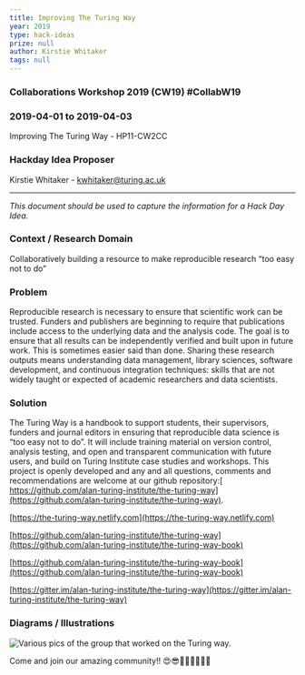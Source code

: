 ```yaml
---
title: Improving The Turing Way
year: 2019
type: hack-ideas
prize: null
author: Kirstie Whitaker
tags: null
---
```

### Collaborations Workshop 2019 (CW19) #CollabW19 

### 2019-04-01 to 2019-04-03

Improving The Turing Way - HP11-CW2CC


### **Hackday Idea Proposer**

Kirstie Whitaker - kwhitaker@turing.ac.uk



---


_This document should be used to capture the information for a Hack Day Idea._


### **Context / Research Domain**

Collaboratively building a resource to make reproducible research “too easy not to do”


### **Problem**

Reproducible research is necessary to ensure that scientific work can be trusted. Funders and publishers are beginning to require that publications include access to the underlying data and the analysis code. The goal is to ensure that all results can be independently verified and built upon in future work. This is sometimes easier said than done. Sharing these research outputs means understanding data management, library sciences, software development, and continuous integration techniques: skills that are not widely taught or expected of academic researchers and data scientists.


### **Solution**

The Turing Way is a handbook to support students, their supervisors, funders and journal editors in ensuring that reproducible data science is “too easy not to do”. It will include training material on version control, analysis testing, and open and transparent communication with future users, and build on Turing Institute case studies and workshops. This project is openly developed and any and all questions, comments and recommendations are welcome at our github repository:[ https://github.com/alan-turing-institute/the-turing-way](https://github.com/alan-turing-institute/the-turing-way).

[https://the-turing-way.netlify.com](https://the-turing-way.netlify.com)

[https://github.com/alan-turing-institute/the-turing-way](https://github.com/alan-turing-institute/the-turing-way-book)

[https://github.com/alan-turing-institute/the-turing-way-book](https://github.com/alan-turing-institute/the-turing-way-book)

[https://gitter.im/alan-turing-institute/the-turing-way](https://gitter.im/alan-turing-institute/the-turing-way)


### **Diagrams / Illustrations**


![Various pics of the group that worked on the Turing way.](../images/cw19-turing-group.jpg)


Come and join our amazing community!! 😍😎🙌👾🌟✨🌈💐

